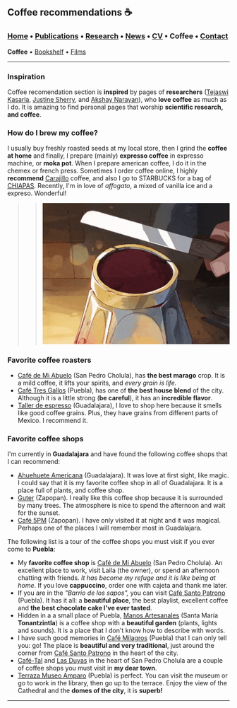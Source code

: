 ## Coffee recommendations ☕️
###  [Home](/index) • [Publications](/publications) • [Research](/research) • [News](/news) • [CV](/brief_cv) • Coffee • [Contact](/contact)
**Coffee** • [Bookshelf](/files/books) • [Films](/files/films)

--- 

### Inspiration 

Coffee recomendation section is **inspired** by pages of **researchers** ([Tejaswi Kasarla](https://tkasarla.github.io/more.html), [Justine Sherry](http://www.justinesherry.com/coffee.html), and [Akshay Narayan](https://akshayn.xyz/coffee.html)), who **love coffee** as much as I do. It is amazing to find personal pages that worship **scientific research, and coffee**.

### How do I brew my coffee?

I usually buy freshly roasted seeds at my local store, then I grind the **coffee at home** and finally, I prepare (mainly) **expresso coffee** in expresso machine, or **moka pot**. When I prepare american coffee, I do it in the chemex or french press. Sometimes I order coffee online, I highly **recommend** [Carajillo](https://www.carajillocafe.com) coffee, and also I go to STARBUCKS for a bag of [CHIAPAS](https://www.starbucks.com.mx/promo/Chiapas). Recently, I'm in love of *affogato*, a mixed of vanilla ice and a expreso. Wonderful!


>> ![ ](/files/coffee.gif)




### Favorite coffee roasters

* [Café de Mi Abuelo](https://www.instagram.com/cafedemiabuelocholula/) (San Pedro Cholula), has **the best marago** crop. It is a mild coffee, it lifts your spirits, and *every grain is life.*
* [Café Tres Gallos](https://www.instagram.com/cafe3gallos/) (Puebla), has one of **the best house blend** of the city. Although it is a little strong (**be careful**), it has an **incredible flavor**.
* [Taller de espresso](https://www.instagram.com/tallerdeespresso/?hl=es) (Guadalajara), I love to shop here because it smells like good coffee grains. Plus, they have grains from different parts of Mexico. I recommend it.



###  Favorite coffee shops


I'm currently in **Guadalajara** and have found the following coffee shops that I can recommend:

* [Ahuehuete Americana](https://www.instagram.com/ahuehuete.gdl/?hl=es) (Guadalajara). It was love at first sight, like magic. I could say that it is my favorite coffee shop in all of Guadalajara. It is a place full of plants, and coffee shop. 
* [Guter](https://www.instagram.com/gutercoffeebread/?hl=es) (Zapopan). I really like this coffee shop because it is surrounded by many trees. The atmosphere is nice to spend the afternoon and wait for the sunset. 
* [Café 5PM](https://www.instagram.com/cafe5pm/?hl=es) (Zapopan). I have only visited it at night and it was magical. Perhaps one of the places I will remember most in Guadalajara. 




The following list is a tour of the coffee shops you must visit if you ever come to **Puebla**: 

* My **favorite coffee shop** is [Café de Mi Abuelo](https://www.instagram.com/cafedemiabuelocholula/) (San Pedro Cholula). An excellent place to work, visit Laila (the owner), or spend an afternoon chatting with friends. *It has become my refuge and it is like being at home*. If you love **cappuccino**, order one with cajeta and thank me later.
* If you are in the *"Barrio de los sapos",* you can visit [Café Santo Patrono](https://www.instagram.com/cafesantopatrono/) (Puebla). It has it all: a **beautiful place**, the best playlist, excellent coffee and **the best chocolate cake I've ever tasted**.
* Hidden in a a small place of Puebla, [Manos Artesanales](https://es-la.facebook.com/manosartesanalesam) (Santa María **Tonantzintla**) is a coffee shop with a **beautiful garden** (plants, lights and sounds).  It is a place that I don't know how to describe with words.
* I have such good memories in [Café Milagros](https://www.instagram.com/cafemilagrospuebla/) (Puebla) that I can only tell you: go! The place is **beautiful and very traditional**, just around the corner from [Café Santo Patrono](https://www.instagram.com/cafesantopatrono/) in the heart of the city. 
* [Café-Tal](https://www.instagram.com/cafetal_cholula/) and [Las Duyas](https://www.instagram.com/churrerialasduyas/) in the heart of San Pedro Cholula  are a couple of coffee shops you must visit in **my dear town**.
* [Terraza Museo Amparo](https://museoamparo.com/cafe) (Puebla) is perfect. You can visit the museum or go to work in the library, then go up to the terrace. Enjoy the view of the Cathedral and the **domes of the city**, it is **superb!**

---



